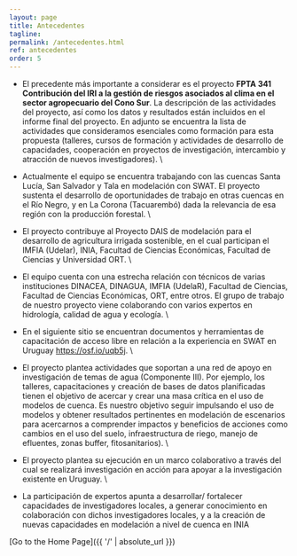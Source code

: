 ```yaml
---
layout: page
title: Antecedentes
tagline: 
permalink: /antecedentes.html
ref: antecedentes
order: 5
---
```


* El precedente más importante a considerar es el proyecto **FPTA 341 Contribución del IRI a la gestión de riesgos asociados al clima en el sector agropecuario del Cono Sur**. La descripción de las actividades del proyecto, así como los datos y resultados están incluidos en el informe final del proyecto. En adjunto se encuentra la lista de actividades que consideramos esenciales como formación para esta propuesta (talleres, cursos de formación y actividades de desarrollo de capacidades, cooperación en proyectos de investigación, intercambio y atracción de nuevos investigadores). \

* Actualmente el equipo se encuentra trabajando con las cuencas Santa Lucía, San Salvador y Tala en modelación con SWAT. El proyecto sustenta el
desarrollo de oportunidades de trabajo en otras cuencas en el Río Negro, y en La Corona (Tacuarembó) dada la relevancia de esa región con la producción
forestal. \
* El proyecto contribuye al Proyecto DAIS de modelación para el desarrollo de agricultura irrigada sostenible, en el cual participan el IMFIA (Udelar), INIA, Facultad de Ciencias Económicas, Facultad de Ciencias y Universidad ORT. \
* El equipo cuenta con una estrecha relación con técnicos de varias instituciones DINACEA, DINAGUA, IMFIA (UdelaR), Facultad de Ciencias, Facultad de
Ciencias Económicas, ORT, entre otros. El grupo de trabajo de nuestro proyecto viene colaborando con varios expertos en hidrología, calidad de agua y
ecología. \
* En el siguiente sitio se encuentran documentos y herramientas de capacitación de acceso libre en relación a la experiencia en SWAT en Uruguay https://osf.io/uqb5j. \
* El proyecto plantea actividades que soportan a una red de apoyo en investigación de temas de agua (Componente III). Por ejemplo, los talleres,
capacitaciones y creación de bases de datos planificadas tienen el objetivo de acercar y crear una masa crítica en el uso de modelos de cuenca. Es nuestro
objetivo seguir impulsando el uso de modelos y obtener resultados pertinentes en modelación de escenarios para acercarnos a comprender impactos y
beneficios de acciones como cambios en el uso del suelo, infraestructura de riego, manejo de efluentes, zonas buffer, fitosanitarios). \
* El proyecto plantea su ejecución en un marco colaborativo a través del cual se realizará investigación en acción para apoyar a la investigación existente en
Uruguay. \
* La participación de expertos apunta a desarrollar/ fortalecer capacidades de investigadores locales, a generar conocimiento en colaboración con dichos
investigadores locales, y a la creación de nuevas capacidades en modelación a nivel de cuenca en INIA 



[Go to the Home Page]({{ '/' | absolute_url }})
